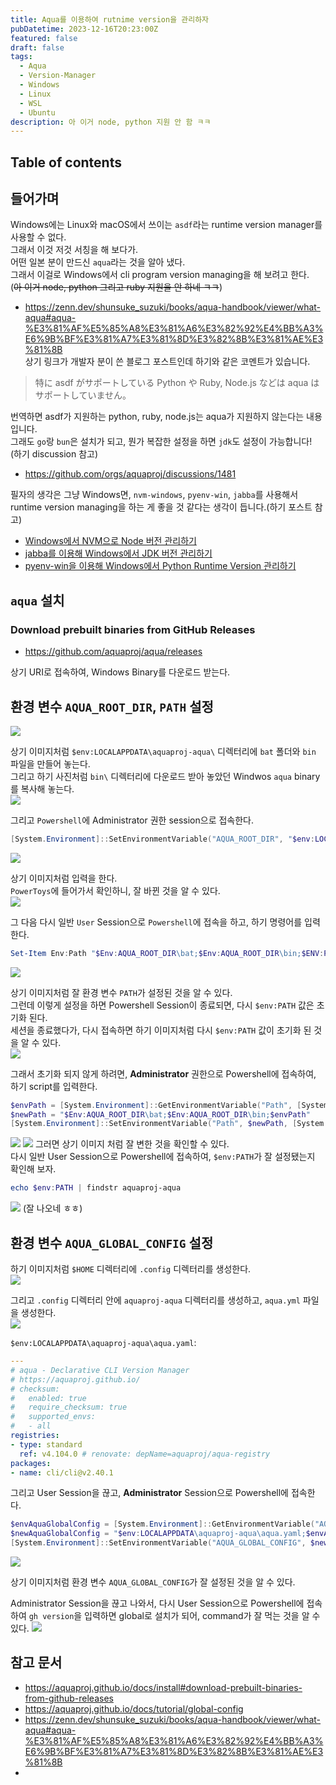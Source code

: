 ```yaml
---
title: Aqua를 이용하여 rutnime version을 관리하자
pubDatetime: 2023-12-16T20:23:00Z
featured: false
draft: false
tags:
  - Aqua
  - Version-Manager
  - Windows
  - Linux
  - WSL
  - Ubuntu
description: 아 이거 node, python 지원 안 함 ㅋㅋ
---
```


## Table of contents

## 들어가며

Windows에는 Linux와 macOS에서 쓰이는 `asdf`라는 runtime version manager를 사용할 수 없다.  
그래서 이것 저것 서칭을 해 보다가.  
어떤 일본 분이 만드신 `aqua`라는 것을 알아 냈다.  
그래서 이걸로 Windows에서 cli program version managing을 해 보려고 한다.  
(~~아 이거 node, python 그리고 ruby 지원을 안 하네 ㅋㅋ~~)
- <https://zenn.dev/shunsuke_suzuki/books/aqua-handbook/viewer/what-aqua#aqua-%E3%81%AF%E5%85%A8%E3%81%A6%E3%82%92%E4%BB%A3%E6%9B%BF%E3%81%A7%E3%81%8D%E3%82%8B%E3%81%AE%E3%81%8B>  
상기 링크가 개발자 분이 쓴 블로그 포스트인데 하기와 같은 코멘트가 있습니다.  
> 特に asdf がサポートしている Python や Ruby, Node.js などは aqua はサポートしていません。

번역하면 asdf가 지원하는 python, ruby, node.js는 aqua가 지원하지 않는다는 내용입니다.  
그래도 `go`랑 `bun`은 설치가 되고, 뭔가 복잡한 설정을 하면 `jdk`도 설정이 가능합니다! (하기 discussion 참고)  
- <https://github.com/orgs/aquaproj/discussions/1481>

필자의 생각은 그냥 Windows면, `nvm-windows`, `pyenv-win`, `jabba`를 사용해서 runtime version managing을 하는 게 좋을 것 같다는 생각이 듭니다.(하기 포스트 참고)  
- [Windows에서 NVM으로 Node 버전 관리하기](manage-node-versions-using-nvm-windows.md)
- [jabba를 이용해 Windows에서 JDK 버전 관리하기](manage-jdks-on-windows-using-jabba)
- [pyenv-win을 이용해 Windows에서 Python Runtime Version 관리하기](manage-python-versions-using-pyenv-win)

## `aqua` 설치

### Download prebuilt binaries from GitHub Releases
- <https://github.com/aquaproj/aqua/releases>

상기 URI로 접속하여, Windows Binary를 다운로드 받는다.  


## 환경 변수 `AQUA_ROOT_DIR`, `PATH` 설정

![](https://res.cloudinary.com/gyunseo-blog/image/upload/f_auto/v1702727066/image_olpj61.png)

상기 이미지처럼 `$env:LOCALAPPDATA\aquaproj-aqua\` 디렉터리에 `bat` 폴더와 `bin` 파일을 만들어 놓는다.  
그리고 하기 사진처럼 `bin\`  디렉터리에 다운로드 받아 놓았던 Windwos `aqua` binary를 복사해 놓는다.  
![](https://res.cloudinary.com/gyunseo-blog/image/upload/f_auto/v1702727443/image_dnl4fw.png)

그리고 `Powershell`에 Administrator 권한 session으로 접속한다.  

```powershell
[System.Environment]::SetEnvironmentVariable("AQUA_ROOT_DIR", "$env:LOCALAPPDATA\aquaproj-aqua", [System.EnvironmentVariableTarget]::Machine)
```
![](https://res.cloudinary.com/gyunseo-blog/image/upload/f_auto/v1702727944/image_aawcez.png)

상기 이미지처럼 입력을 한다.  
`PowerToys`에 들어가서 확인하니, 잘 바뀐 것을 알 수 있다.  
![](https://res.cloudinary.com/gyunseo-blog/image/upload/f_auto/v1702727960/image_pezbp6.png)

그 다음 다시 일반 `User` Session으로 `Powershell`에 접속을 하고, 하기 명령어를 입력한다.  

```powershell
Set-Item Env:Path "$Env:AQUA_ROOT_DIR\bat;$Env:AQUA_ROOT_DIR\bin;$ENV:Path"
```

![](https://res.cloudinary.com/gyunseo-blog/image/upload/f_auto/v1702728014/image_syi9vb.png)

상기 이미지처럼 잘 환경 변수 `PATH`가 설정된 것을 알 수 있다.  
그런데 이렇게 설정을 하면 Powershell Session이 종료되면, 다시 `$env:PATH`  값은 초기화 된다.  
세션을 종료했다가, 다시 접속하면 하기 이미지처럼 다시 `$env:PATH` 값이 초기화 된 것을 알 수 있다.  
![](https://res.cloudinary.com/gyunseo-blog/image/upload/f_auto/v1702729284/image_losnm8.png)

그래서 초기화 되지 않게 하려면, **Administrator** 권한으로 Powershell에 접속하여, 하기 script를 입력한다.  

```powershell
$envPath = [System.Environment]::GetEnvironmentVariable("Path", [System.EnvironmentVariableTarget]::Machine)
$newPath = "$Env:AQUA_ROOT_DIR\bat;$Env:AQUA_ROOT_DIR\bin;$envPath"
[System.Environment]::SetEnvironmentVariable("Path", $newPath, [System.EnvironmentVariableTarget]::Machine)
```
![](https://res.cloudinary.com/gyunseo-blog/image/upload/f_auto/v1702729408/image_gb9qpw.png)
![](https://res.cloudinary.com/gyunseo-blog/image/upload/f_auto/v1702729416/image_idw76o.png)
그러면 상기 이미지 처럼 잘 변한 것을 확인할 수 있다.  
다시 일반 User Session으로 Powershell에 접속하여, `$env:PATH`가 잘 설정됐는지 확인해 보자.  

```powershell
echo $env:PATH | findstr aquaproj-aqua
```
![](https://res.cloudinary.com/gyunseo-blog/image/upload/f_auto/v1702729540/image_sfhbto.png)
(잘 나오네 ㅎㅎ)

## 환경 변수 `AQUA_GLOBAL_CONFIG` 설정

하기 이미지처럼 `$HOME` 디렉터리에 `.config` 디렉터리를 생성한다.  
![](https://res.cloudinary.com/gyunseo-blog/image/upload/f_auto/v1702730263/image_bzjsee.png)

그리고 `.config` 디렉터리 안에 `aquaproj-aqua` 디렉터리를 생성하고, `aqua.yml` 파일을 생성한다.  
![](https://res.cloudinary.com/gyunseo-blog/image/upload/f_auto/v1702732298/image_iz9xye.png)

`$env:LOCALAPPDATA\aquaproj-aqua\aqua.yaml`:
```yaml
---
# aqua - Declarative CLI Version Manager
# https://aquaproj.github.io/
# checksum:
#   enabled: true
#   require_checksum: true
#   supported_envs:
#   - all
registries:
- type: standard
  ref: v4.104.0 # renovate: depName=aquaproj/aqua-registry
packages:
- name: cli/cli@v2.40.1
```

그리고 User Session을 끊고, **Administrator** Session으로 Powershell에 접속한다.  

```powershell
$envAquaGlobalConfig = [System.Environment]::GetEnvironmentVariable("AQUA_GLOBAL_CONFIG", [System.EnvironmentVariableTarget]::Machine)
$newAquaGlobalConfig = "$env:LOCALAPPDATA\aquaproj-aqua\aqua.yaml;$envAquaGlobalConfig"
[System.Environment]::SetEnvironmentVariable("AQUA_GLOBAL_CONFIG", $newAquaGlobalConfig, [System.EnvironmentVariableTarget]::Machine)
```

![](https://res.cloudinary.com/gyunseo-blog/image/upload/f_auto/v1702737133/image_zzbqeu.png)

상기 이미지처럼 환경 변수 `AQUA_GLOBAL_CONFIG`가 잘 설정된 것을 알 수 있다.  

Administrator Session을 끊고 나와서, 다시 User Session으로 Powershell에 접속하여
`gh version`을 입력하면 global로 설치가 되어, command가 잘 먹는 것을 알 수 있다.
![](https://res.cloudinary.com/gyunseo-blog/image/upload/f_auto/v1702737347/image_jrvlx4.png)

## 참고 문서
- <https://aquaproj.github.io/docs/install#download-prebuilt-binaries-from-github-releases>  
- <https://aquaproj.github.io/docs/tutorial/global-config>
- <https://zenn.dev/shunsuke_suzuki/books/aqua-handbook/viewer/what-aqua#aqua-%E3%81%AF%E5%85%A8%E3%81%A6%E3%82%92%E4%BB%A3%E6%9B%BF%E3%81%A7%E3%81%8D%E3%82%8B%E3%81%AE%E3%81%8B>
- 